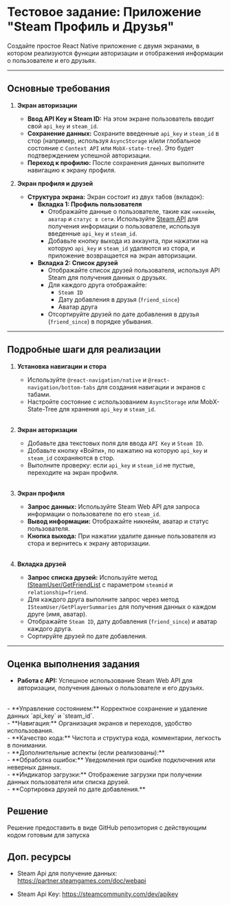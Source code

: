 # Тестовое задание: Приложение "Steam Профиль и Друзья"

Создайте простое React Native приложение с двумя экранами, в котором реализуются функции авторизации и отображения информации о пользователе и его друзьях.

---

## Основные требования

1. **Экран авторизации**<br>
   - **Ввод API Key и Steam ID:** На этом экране пользователь вводит свой `api_key` и `steam_id`.<br>
   - **Сохранение данных:** Сохраните введенные `api_key` и `steam_id` в стор (например, используя `AsyncStorage` и/или глобальное состояние с `Context API` или `MobX-state-tree`). Это будет подтверждением успешной авторизации.<br />
   - **Переход к профилю:** После сохранения данных выполните навигацию к экрану профиля.<br />

2. **Экран профиля и друзей**<br />
   - **Структура экрана:** Экран состоит из двух табов (вкладок):<br>
     - **Вкладка 1: Профиль пользователя**
       - Отображайте данные о пользователе, такие как `никнейм`, `аватар` и `статус в сети`. Используйте [Steam API](https://partner.steamgames.com/doc/webapi) для получения информации о пользователе, используя введенные `api_key` и `steam_id`.
       - Добавьте кнопку выхода из аккаунта, при нажатии на которую `api_key` и `steam_id` удаляются из стора, и приложение возвращается на экран авторизации.<br />
     - **Вкладка 2: Список друзей**
       - Отображайте список друзей пользователя, используя API Steam для получения данных о друзьях.
       - Для каждого друга отображайте:
         - `Steam ID`
         - Дату добавления в друзья (`friend_since`)
         - Аватар друга
       - Отсортируйте друзей по дате добавления в друзья (`friend_since`) в порядке убывания.

---

## Подробные шаги для реализации

1. **Установка навигации и стора**
   - Используйте `@react-navigation/native` и `@react-navigation/bottom-tabs` для создания навигации и экранов с табами.
   - Настройте состояние с использованием `AsyncStorage` или MobX-State-Tree для хранения `api_key` и `steam_id`.
   <br />

2. **Экран авторизации**
   - Добавьте два текстовых поля для ввода `API Key` и `Steam ID`.
   - Добавьте кнопку «Войти», по нажатию на которую `api_key` и `steam_id` сохраняются в стор.
   - Выполните проверку: если `api_key` и `steam_id` не пустые, переходите на экран профиля.
   <br />

3. **Экран профиля**
   - **Запрос данных:** Используйте Steam Web API для запроса информации о пользователе по его `steam_id`.
   - **Вывод информации:** Отображайте никнейм, аватар и статус пользователя.
   - **Кнопка выхода:** При нажатии удалите данные пользователя из стора и вернитесь к экрану авторизации.
   <br />

4. **Вкладка друзей**
   - **Запрос списка друзей:** Используйте метод [ISteamUser/GetFriendList](https://partner.steamgames.com/doc/webapi/ISteamUser) с параметром `steamid` и `relationship=friend`.
   - Для каждого друга выполните запрос через метод `ISteamUser/GetPlayerSummaries` для получения данных о каждом друге (имя, аватар).
   - Отображайте `Steam ID`, дату добавления (`friend_since`) и аватар каждого друга.
   - Сортируйте друзей по дате добавления.

---


## Оценка выполнения задания

- **Работа с API:** Успешное использование Steam Web API для авторизации, получения данных о пользователе и его друзьях.
<br />
- **Управление состоянием:** Корректное сохранение и удаление данных `api_key` и `steam_id`.
<br />
- **Навигация:** Организация экранов и переходов, удобство использования.
<br />
- **Качество кода:** Чистота и структура кода, комментарии, легкость в понимании.
<br />
- **Дополнительные аспекты (если реализованы):**
<br />
- **Обработка ошибок:** Уведомления при ошибке подключения или неверных данных.
<br />
- **Индикатор загрузки:** Отображение загрузки при получении данных пользователя или списка друзей.
<br />
- **Сортировка друзей по дате добавления.**

## Решение

Решение предоставить в виде GitHub репозитория с действующим кодом готовым для запуска

## Доп. ресурсы

* Steam Api для получение данных: https://partner.steamgames.com/doc/webapi

* Steam Api Key: https://steamcommunity.com/dev/apikey